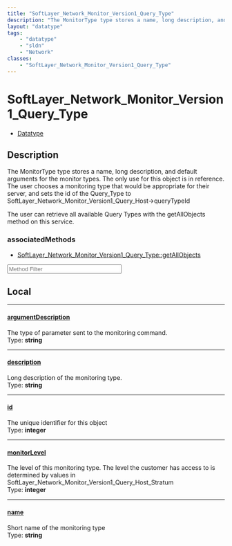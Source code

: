 ```yaml
---
title: "SoftLayer_Network_Monitor_Version1_Query_Type"
description: "The MonitorType type stores a name, long description, and default arguments for the monitor types.  The only use for thi... "
layout: "datatype"
tags:
    - "datatype"
    - "sldn"
    - "Network"
classes:
    - "SoftLayer_Network_Monitor_Version1_Query_Type"
---
```


# SoftLayer_Network_Monitor_Version1_Query_Type
<div id='service-datatype'>
    <ul id='sldn-reference-tabs'>
        <li id='datatype'> <a href='/reference/datatypes/SoftLayer_Network_Monitor_Version1_Query_Type' >Datatype</a></li>
    </ul>
</div>

## Description 
The MonitorType type stores a name, long description, and default arguments for the monitor types.  The only use for this object is in reference.  The user chooses a monitoring type that would be appropriate for their server, and sets the id of the Query_Type to SoftLayer_Network_Monitor_Version1_Query_Host->queryTypeId 

The user can retrieve all available Query Types with the getAllObjects method on this service. 


### associatedMethods

*  [SoftLayer_Network_Monitor_Version1_Query_Type::getAllObjects](/reference/services/SoftLayer_Network_Monitor_Version1_Query_Type/getAllObjects )





<!-- Service Filer BEGIN -->
<div class="view-filters">
        <div class="clearfix">
            <div class="search-input-box">
                <input placeholder="Method Filter" onkeyup="titleSearch(inputId='prop-input', divId='properties', elementClass='prop-row')" 
                    type="text" id="prop-input" value="" size="30" maxlength="128" class="form-text">
            </div>
        </div>
</div>
<!-- Service Filer END -->

<div id="properties" class="content">
<div id="localProperties" class="prop-content" >

## Local
-----
[argumentDescription]: #argumentdescription
#### [argumentDescription]
The type of parameter sent to the monitoring command.  
<span class="type-label">Type: </span>**string**

-----
[description]: #description
#### [description]
Long description of the monitoring type.  
<span class="type-label">Type: </span>**string**

-----
[id]: #id
#### [id]
The unique identifier for this object  
<span class="type-label">Type: </span>**integer**

-----
[monitorLevel]: #monitorlevel
#### [monitorLevel]
The level of this monitoring type.  The level the customer has access to is determined by values in SoftLayer_Network_Monitor_Version1_Query_Host_Stratum  
<span class="type-label">Type: </span>**integer**

-----
[name]: #name
#### [name]
Short name of the monitoring type  
<span class="type-label">Type: </span>**string**

</div>
<!-- LOCAL PROPERTY END -->

</div>


